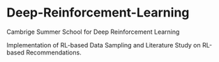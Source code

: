 # Deep-Reinforcement-Learning
Cambrige Summer School for Deep Reinforcement Learning

Implementation of RL-based Data Sampling and Literature Study on RL-based Recommendations.
